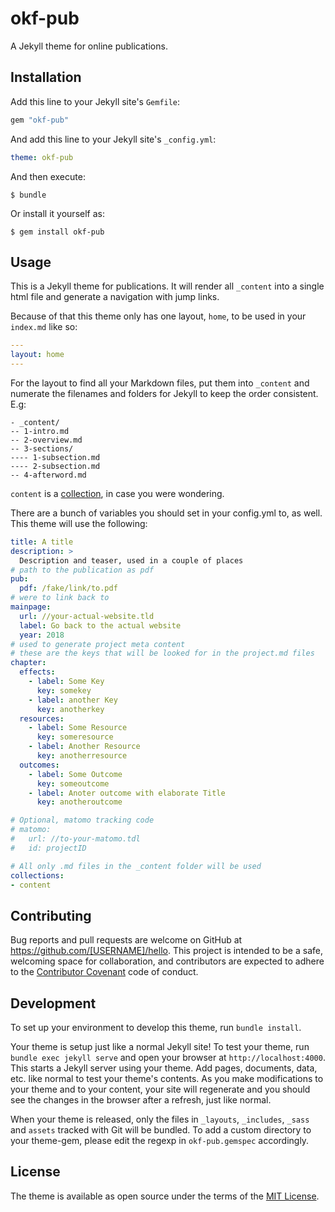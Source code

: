 # okf-pub

A Jekyll theme for online publications.

## Installation

Add this line to your Jekyll site's `Gemfile`:

```ruby
gem "okf-pub"
```

And add this line to your Jekyll site's `_config.yml`:

```yaml
theme: okf-pub
```

And then execute:

    $ bundle

Or install it yourself as:

    $ gem install okf-pub

## Usage

This is a Jekyll theme for publications. It will render all `_content` into a single html file and generate a navigation with jump links.

Because of that this theme only has one layout, `home`, to be used in your `index.md` like so:

``` yaml
---
layout: home
---
```

For the layout to find all your Markdown files, put them into `_content` and numerate the filenames and folders for Jekyll to keep the order consistent. E.g:

```
- _content/
-- 1-intro.md
-- 2-overview.md
-- 3-sections/
---- 1-subsection.md
---- 2-subsection.md
-- 4-afterword.md
```

`content` is a [collection](https://jekyllrb.com/docs/collections/), in case you were wondering.

There are a bunch of variables you should set in your config.yml to, as well.
This theme will use the following:

``` yaml
title: A title
description: >
  Description and teaser, used in a couple of places
# path to the publication as pdf
pub:
  pdf: /fake/link/to.pdf
# were to link back to
mainpage:
  url: //your-actual-website.tld
  label: Go back to the actual website
  year: 2018
# used to generate project meta content
# these are the keys that will be looked for in the project.md files
chapter:
  effects:
    - label: Some Key
      key: somekey
    - label: another Key
      key: anotherkey
  resources:
    - label: Some Resource
      key: someresource
    - label: Another Resource
      key: anotherresource
  outcomes:
    - label: Some Outcome
      key: someoutcome
    - label: Anoter outcome with elaborate Title
      key: anotheroutcome

# Optional, matomo tracking code
# matomo:
#   url: //to-your-matomo.tdl
#   id: projectID

# All only .md files in the _content folder will be used
collections:
- content

```

## Contributing

Bug reports and pull requests are welcome on GitHub at https://github.com/[USERNAME]/hello. This project is intended to be a safe, welcoming space for collaboration, and contributors are expected to adhere to the [Contributor Covenant](http://contributor-covenant.org) code of conduct.

## Development

To set up your environment to develop this theme, run `bundle install`.

Your theme is setup just like a normal Jekyll site! To test your theme, run `bundle exec jekyll serve` and open your browser at `http://localhost:4000`. This starts a Jekyll server using your theme. Add pages, documents, data, etc. like normal to test your theme's contents. As you make modifications to your theme and to your content, your site will regenerate and you should see the changes in the browser after a refresh, just like normal.

When your theme is released, only the files in `_layouts`, `_includes`, `_sass` and `assets` tracked with Git will be bundled.
To add a custom directory to your theme-gem, please edit the regexp in `okf-pub.gemspec` accordingly.

## License

The theme is available as open source under the terms of the [MIT License](https://opensource.org/licenses/MIT).
